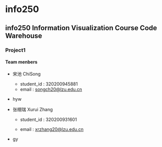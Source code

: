 # info250
## info250 Information Visualization Course Code Warehouse
### Project1
#### Team menbers
- 宋池 ChiSong 
  - student_id : 320200945881
  - email : songch20@lzu.edu.cn
  
 - hyw

 - 张栩瑞 Xurui Zhang
   - student_id : 320200931601

   - email : xrzhang20@lzu.edu.cn

 - gy
